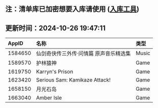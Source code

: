 ## 注：清单库已加密想要入库请使用 ([入库工具](https://github.com/BlankTMing/ManifestAutoUpdate/releases))

## 更新时间：2024-10-26 19:47:11
| AppID | 名称 | 类型  |
| :-------------------- | :----------------------------- | :----------- |
| 1584650 | 仙剑奇侠传三外传·问情篇 原声音乐精选集| Music |
| 1589570 | 护林猿神| Game |
| 1619750 | Karryn's Prison| Game |
| 1623420 | Serious Sam: Kamikaze Attack!| Game |
| 1658150 | 月光石岛| Game |
| 1663040 | Amber Isle| Game |
